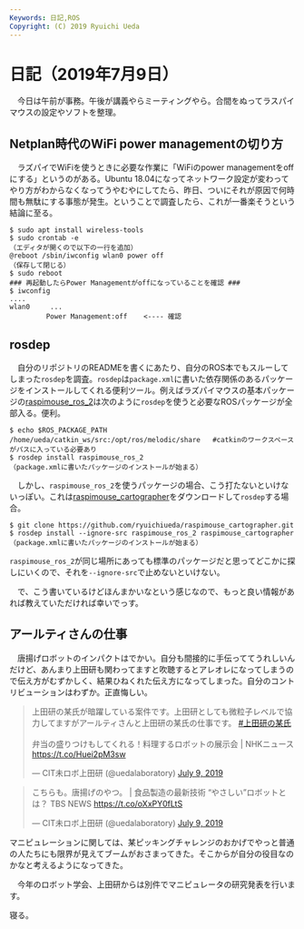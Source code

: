 ```yaml
---
Keywords: 日記,ROS
Copyright: (C) 2019 Ryuichi Ueda
---
```


# 日記（2019年7月9日）

　今日は午前が事務。午後が講義やらミーティングやら。合間をぬってラスパイマウスの設定やソフトを整理。

## Netplan時代のWiFi power managementの切り方

　ラズパイでWiFiを使うときに必要な作業に「WiFiのpower managementをoffにする」というのがある。Ubuntu 18.04になってネットワーク設定が変わってやり方がわからなくなってうやむやにしてたら、昨日、ついにそれが原因で何時間も無駄にする事態が発生。ということで調査したら、これが一番楽そうという結論に至る。

```
$ sudo apt install wireless-tools
$ sudo crontab -e
（エディタが開くので以下の一行を追加）
@reboot /sbin/iwconfig wlan0 power off
（保存して閉じる）
$ sudo reboot
### 再起動したらPower Managementがoffになっていることを確認 ###
$ iwconfig
....
wlan0     ...
         Power Management:off    <---- 確認
```

## rosdep

　自分のリポジトリのREADMEを書くにあたり、自分のROS本でもスルーしてしまった`rosdep`を調査。`rosdep`は`package.xml`に書いた依存関係のあるパッケージをインストールしてくれる便利ツール。例えばラズパイマウスの基本パッケージの[raspimouse_ros_2](https://github.com/ryuichiueda/raspimouse_ros_2)は次のように`rosdep`を使うと必要なROSパッケージが全部入る。便利。

```
$ echo $ROS_PACKAGE_PATH
/home/ueda/catkin_ws/src:/opt/ros/melodic/share   #catkinのワークスペースがパスに入っている必要あり
$ rosdep install raspimouse_ros_2
（package.xmlに書いたパッケージのインストールが始まる）
```

　しかし、`raspimouse_ros_2`を使うパッケージの場合、こう打たないといけないっぽい。これは[raspimouse_cartographer](https://github.com/ryuichiueda/raspimouse_cartographer)をダウンロードして`rosdep`する場合。


```
$ git clone https://github.com/ryuichiueda/raspimouse_cartographer.git
$ rosdep install --ignore-src raspimouse_ros_2 raspimouse_cartographer
（package.xmlに書いたパッケージのインストールが始まる）
```

`raspimouse_ros_2`が同じ場所にあっても標準のパッケージだと思ってどこかに探しにいくので、それを`--ignore-src`で止めないといけない。

　で、こう書いているけどほんまかいなという感じなので、もっと良い情報があれば教えていただければ幸いでっす。

## アールティさんの仕事

　唐揚げロボットのインパクトはでかい。自分も間接的に手伝っててうれしいんだけど、あんまり上田研も関わってますと吹聴するとアレオレになってしまうので伝え方がむずかしく、結果ひねくれた伝え方になってしまった。自分のコントリビューションはわずか。正直悔しい。

<blockquote class="twitter-tweet" data-partner="tweetdeck"><p lang="ja" dir="ltr">上田研の某氏が暗躍している案件です。上田研としても微粒子レベルで協力してますがアールティさんと上田研の某氏の仕事です。 <a href="https://twitter.com/hashtag/%E4%B8%8A%E7%94%B0%E7%A0%94%E3%81%AE%E6%9F%90%E6%B0%8F?src=hash&amp;ref_src=twsrc%5Etfw">#上田研の某氏</a><br><br>弁当の盛りつけもしてくれる！料理するロボットの展示会 | NHKニュース   <a href="https://t.co/Huei2pM3sw">https://t.co/Huei2pM3sw</a></p>&mdash; CIT未ロボ上田研 (@uedalaboratory) <a href="https://twitter.com/uedalaboratory/status/1148588181559762944?ref_src=twsrc%5Etfw">July 9, 2019</a></blockquote>
<script async src="https://platform.twitter.com/widgets.js" charset="utf-8"></script>

<blockquote class="twitter-tweet" data-partner="tweetdeck"><p lang="ja" dir="ltr">こちらも。唐揚げのやつ。 | 食品製造の最新技術 “やさしい”ロボットとは？ TBS NEWS <a href="https://t.co/oXxPY0fLtS">https://t.co/oXxPY0fLtS</a></p>&mdash; CIT未ロボ上田研 (@uedalaboratory) <a href="https://twitter.com/uedalaboratory/status/1148588881090162688?ref_src=twsrc%5Etfw">July 9, 2019</a></blockquote>
<script async src="https://platform.twitter.com/widgets.js" charset="utf-8"></script>


マニピュレーションに関しては、某ピッキングチャレンジのおかげでやっと普通の人たちにも限界が見えてブームがおさまってきた。そこからが自分の役目なのかなと考えるようになってきた。

　今年のロボット学会、上田研からは別件でマニピュレータの研究発表を行います。


寝る。
